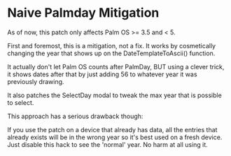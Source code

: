 # Naive Palmday Mitigation

As of now, this patch only affects Palm OS >= 3.5 and < 5.


First and foremost, this is a mitigation, not a fix. It works by cosmetically changing the year 
that shows up on the DateTemplateToAscii() function.


It actually don't let Palm OS counts after PalmDay, BUT using a clever trick, it shows dates 
after that by just adding 56 to whatever year it was previously drawing.


It also patches the SelectDay modal to tweak the max year that is possible to select.

This approach has a serious drawback though:

If you use the patch on a device that already has data, all the entries that already 
exists will be in the wrong year so it's best used on a fresh device. Just disable 
this hack to see the 'normal' year. No harm at all using it.